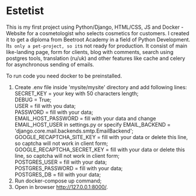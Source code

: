 # Estetist
This is my first project using Python/Django, HTML/CSS, JS and Docker - Website for a cosmetologist who selects cosmetics for customers. I created it to get a diploma from Beetroot Academy in a field of Python Development. It`s only a pet-project, so it`s not ready for production. It consist of main like-landing page, form for clients, 
blog with comments, search using postgres tools, translation (ru/uk) and other features like cache and celery for asynchronous sending of emails.

To run code you need docker to be preinstalled.
1. Create .env file inside 'mysite/mysite' directory and add following lines:
  SECRET_KEY = your key with 50 characters length;<br>
  DEBUG = True;<br>
  USER = fill with you data;<br>
  PASSWORD = fill with your data;<br>
  EMAIL_HOST_PASSWORD = fill with your data and change EMAIL_HOST_USER in settings.py or specify EMAIL_BACKEND = 'django.core.mail.backends.smtp.EmailBackend';<br>
  GOOGLE_RECAPTCHA_SITE_KEY = fill with your data or delete this line, so captcha will not work in client form;<br>
  GOOGLE_RECAPTCHA_SECRET_KEY = fill with your data or delete this line, so captcha will not work in client form;<br>
  POSTGRES_USER = fill with your data;<br>
  POSTGRES_PASSWORD = fill with your data;<br>
  POSTGRES_DB = fill with your data;<br>
2. Run docker-compose up command;
3. Open in browser http://127.0.0.1:8000/.
